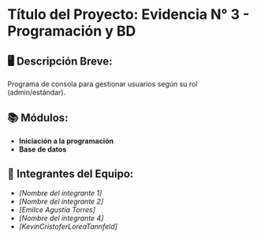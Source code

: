 # **Título del Proyecto: Evidencia N° 3 - Programación y BD**      

## 🖥️ Descripción Breve:   
Programa de consola para gestionar usuarios según su rol (admin/estándar).

## 📚 Módulos: 
- **Iniciación a la programación**
- **Base de datos**

## 👥  Integrantes del Equipo:

- _[Nombre del integrante 1]_
- _[Nombre del integrante 2]_
- _[Emilce Agustia Torres]_
- _[Nombre del integrante 4]_
- _[KevinCristoferLoreaTannfeld]_
